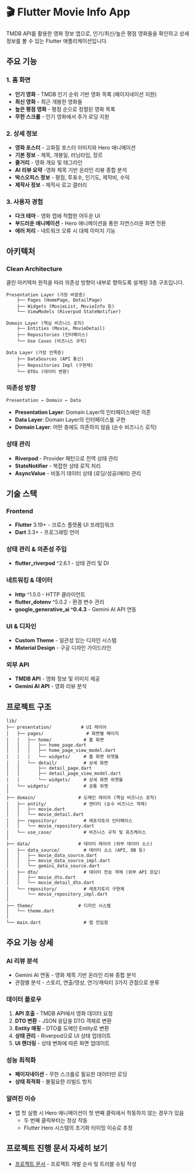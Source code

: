 # 🎬 Flutter Movie Info App

TMDB API를 활용한 영화 정보 앱으로, 인기/최신/높은 평점 영화들을 확인하고 상세 정보를 볼 수 있는 Flutter 애플리케이션입니다.

## 주요 기능

### 1. 홈 화면
- **인기 영화** - TMDB 인기 순위 기반 영화 목록 (페이지네이션 지원)
- **최신 영화** - 최근 개봉한 영화들
- **높은 평점 영화** - 평점 순으로 정렬된 영화 목록
- **무한 스크롤** - 인기 영화에서 추가 로딩 지원

### 2. 상세 정보
- **영화 포스터** - 고화질 포스터 이미지와 Hero 애니메이션
- **기본 정보** - 제목, 개봉일, 러닝타임, 장르
- **줄거리** - 영화 개요 및 태그라인
- **AI 리뷰 요약** -영화 제목 기반 온라인 리뷰 종합 분석
- **박스오피스 정보** - 평점, 투표수, 인기도, 제작비, 수익
- **제작사 정보** - 제작사 로고 갤러리

### 3. 사용자 경험
- **다크 테마** - 영화 앱에 적합한 어두운 UI
- **부드러운 애니메이션** - Hero 애니메이션을 통한 자연스러운 화면 전환
- **에러 처리** - 네트워크 오류 시 대체 이미지 기능

## 아키텍처

### **Clean Architecture**

클린 아키텍처 원칙을 따라 의존성 방향이 내부로 향하도록 설계된 3층 구조입니다.

```
Presentation Layer (가장 바깥층)
    ├── Pages (HomePage, DetailPage)
    ├── Widgets (MovieList, MovieInfo 등)
    └── ViewModels (Riverpod StateNotifier)
    
Domain Layer (핵심 비즈니스 로직)
    ├── Entities (Movie, MovieDetail)
    ├── Repositories (인터페이스)
    └── Use Cases (비즈니스 규칙)
    
Data Layer (가장 안쪽층)
    ├── DataSources (API 통신)
    ├── Repositories Impl (구현체)
    └── DTOs (데이터 변환)
```

### **의존성 방향**
```
Presentation → Domain ← Data
```
- **Presentation Layer**: Domain Layer의 인터페이스에만 의존
- **Data Layer**: Domain Layer의 인터페이스를 구현
- **Domain Layer**: 어떤 층에도 의존하지 않음 (순수 비즈니스 로직)


### **상태 관리**
- **Riverpod** - Provider 패턴으로 전역 상태 관리
- **StateNotifier** - 복잡한 상태 로직 처리
- **AsyncValue** - 비동기 데이터 상태 (로딩/성공/에러) 관리

## 기술 스택

### **Frontend**
- **Flutter** 3.19+ - 크로스 플랫폼 UI 프레임워크
- **Dart** 3.3+ - 프로그래밍 언어

### **상태 관리 & 의존성 주입**
- **flutter_riverpod** ^2.6.1 - 상태 관리 및 DI

### **네트워킹 & 데이터**
- **http** ^1.5.0 - HTTP 클라이언트
- **flutter_dotenv** ^5.0.2 - 환경 변수 관리
- **google_generative_ai ^0.4.3** - Gemini AI API 연동

### **UI & 디자인**
- **Custom Theme** - 일관성 있는 디자인 시스템
- **Material Design** - 구글 디자인 가이드라인

### **외부 API**
- **TMDB API** - 영화 정보 및 이미지 제공
- **Gemini AI API** - 영화 리뷰 분석

## 프로젝트 구조

```
lib/
├── presentation/           # UI 레이어
│   ├── pages/                # 화면별 페이지
│   │   ├── home/            # 홈 화면
│   │   │   ├── home_page.dart
│   │   │   ├── home_page_view_model.dart
│   │   │   └── widgets/     # 홈 화면 위젯들
│   │   └── detail/          # 상세 화면
│   │       ├── detail_page.dart
│   │       ├── detail_page_view_model.dart
│   │       └── widgets/     # 상세 화면 위젯들
│   └── widgets/             # 공통 위젯
│
├── domain/                # 도메인 레이어 (핵심 비즈니스 로직)
│   ├── entity/              # 엔티티 (순수 비즈니스 객체)
│   │   ├── movie.dart
│   │   └── movie_detail.dart
│   ├── repository/          # 레포지토리 인터페이스
│   │   └── movie_repository.dart
│   └── use_case/            # 비즈니스 규칙 및 유즈케이스
│
├── data/                  # 데이터 레이어 (외부 데이터 소스)
│   ├── data_source/         # 데이터 소스 (API, DB 등)
│   │   ├── movie_data_source.dart
│   │   ├── movie_data_source_impl.dart
│   │   └── gemini_data_source.dart
│   ├── dto/                 # 데이터 전송 객체 (외부 API 응답)
│   │   ├── movie_dto.dart
│   │   └── movie_detail_dto.dart
│   └── repository/          # 레포지토리 구현체
│       └── movie_repository_impl.dart
│
├── theme/                 # 디자인 시스템
│   └── theme.dart
│
└── main.dart                # 앱 진입점
```

## 주요 기능 상세
### **AI 리뷰 분석**
- Gemini AI 연동 - 영화 제목 기반 온라인 리뷰 종합 분석
- 관점별 분석 - 스토리, 연출/영상, 연기/캐릭터 3가지 관점으로 분류

### **데이터 플로우**
1. **API 호출** - TMDB API에서 영화 데이터 요청
2. **DTO 변환** - JSON 응답을 DTO 객체로 변환
3. **Entity 매핑** - DTO를 도메인 Entity로 변환
4. **상태 관리** - Riverpod으로 UI 상태 업데이트
5. **UI 렌더링** - 상태 변화에 따른 화면 업데이트

### **성능 최적화**
- **페이지네이션** - 무한 스크롤로 필요한 데이터만 로딩
- **상태 최적화** - 불필요한 리빌드 방지

### **알려진 이슈**
- 앱 첫 실행 시 Hero 애니메이션이 첫 번째 클릭에서 작동하지 않는 경우가 있음
  - 두 번째 클릭부터는 정상 작동
  - Flutter Hero 시스템의 초기화 타이밍 이슈로 추정


## **프로젝트 진행 문서 자세히 보기**

- [프로젝트 문서](https://polariseunhee94.notion.site/2523216a4dd280439b24da27804889b4?source=copy_link) - 프로젝트 개발 순서 및 트러블 슈팅 작성
